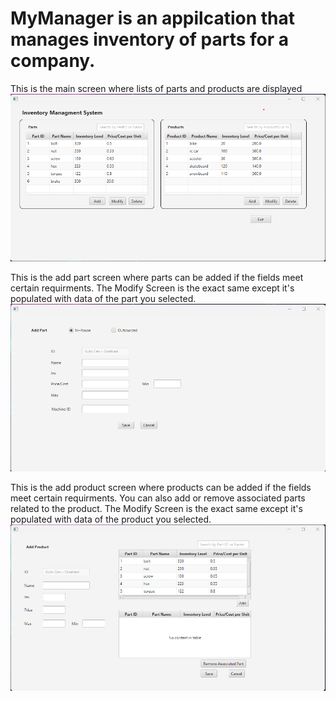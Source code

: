 # MyManager is an appilcation that manages inventory of parts for a company.

This is the main screen where lists of parts and products are displayed 
![main screen image](./images/IMS-Main.png)

This is the add part screen where parts can be added if the fields meet certain requirments. The Modify Screen is the exact same except it's populated with data of the part you selected.
![add part screen image](./images/IMS-AddPart.png)

This is the add product screen where products can be added if the fields meet certain requirments. You can also add or remove associated parts related to the product. The Modify Screen is the exact same except it's populated with data of the product you selected.
![add product screen image](./images/IMS-AddProduct.png)
